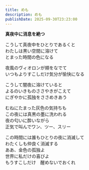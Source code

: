 ```yaml
---
title: めも
description: めも
publishDate: 2025-09-30T23:23:00
---
```

**真夜中に消息を絶つ**

こうして真夜中をひとりであるくと\
わたしは黒い空間に溶けて\
とまった時間の色になる

夜風のヴィオロンが頬をなでて\
いつもよりすこしだけ気分が愉快になる

こうして闇夜に溶けていると\
よるのいきものささやきがこえて\
にぎやかに孤独をささめきあう

むねにたまった灰色の気持ちも\
この夜には真黒の墨に洗われる\
夜の匂いに酔いながら\
正気で叫んでワン、ツー、スリー

この時間には誰もひとりの夜に消滅して\
わたくしも仲良く消滅する\
ああ、金色の孤独よ\
世界に私だけの喜びよ\
もうすこしだけ　醒めないでおくれ
